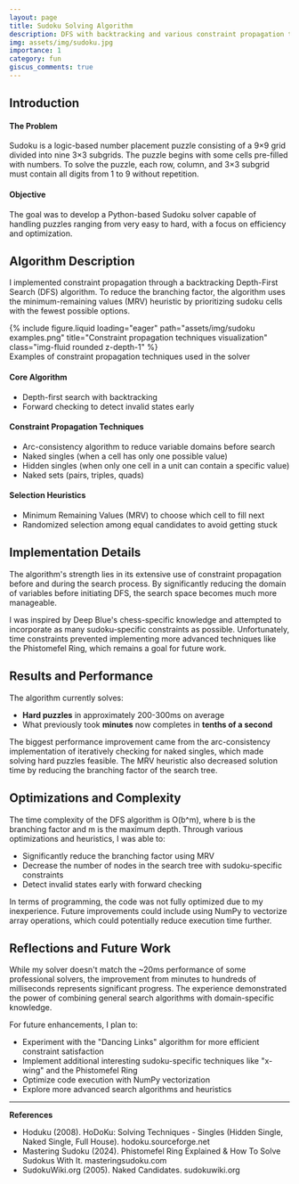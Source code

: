 ```yaml
---
layout: page
title: Sudoku Solving Algorithm
description: DFS with backtracking and various constraint propagation techniques.
img: assets/img/sudoku.jpg
importance: 1
category: fun
giscus_comments: true
---
```


<h2>Introduction</h2>

<h4>The Problem</h4>
<p>Sudoku is a logic-based number placement puzzle consisting of a 9×9 grid divided into nine 3×3 subgrids. The puzzle begins with some cells pre-filled with numbers. To solve the puzzle, each row, column, and 3×3 subgrid must contain all digits from 1 to 9 without repetition.</p>

<h4>Objective</h4>
<p>The goal was to develop a Python-based Sudoku solver capable of handling puzzles ranging from very easy to hard, with a focus on efficiency and optimization.</p>

<h2>Algorithm Description</h2>
<p>I implemented constraint propagation through a backtracking Depth-First Search (DFS) algorithm. To reduce the branching factor, the algorithm uses the minimum-remaining values (MRV) heuristic by prioritizing sudoku cells with the fewest possible options.</p>

<div class="row">
    <div class="col-sm mt-3 mt-md-0">
        {% include figure.liquid loading="eager" path="assets/img/sudoku examples.png" title="Constraint propagation techniques visualization" class="img-fluid rounded z-depth-1" %}
    </div>
</div>
<div class="caption">
    Examples of constraint propagation techniques used in the solver
</div>

<h4>Core Algorithm</h4>
<ul>
    <li>Depth-first search with backtracking</li>
    <li>Forward checking to detect invalid states early</li>
</ul>

<h4>Constraint Propagation Techniques</h4>
<ul>
    <li>Arc-consistency algorithm to reduce variable domains before search</li>
    <li>Naked singles (when a cell has only one possible value)</li>
    <li>Hidden singles (when only one cell in a unit can contain a specific value)</li>
    <li>Naked sets (pairs, triples, quads)</li>
</ul>

<h4>Selection Heuristics</h4>
<ul>
    <li>Minimum Remaining Values (MRV) to choose which cell to fill next</li>
    <li>Randomized selection among equal candidates to avoid getting stuck</li>
</ul>

<h2>Implementation Details</h2>
<p>The algorithm's strength lies in its extensive use of constraint propagation before and during the search process. By significantly reducing the domain of variables before initiating DFS, the search space becomes much more manageable.</p>

<p>I was inspired by Deep Blue's chess-specific knowledge and attempted to incorporate as many sudoku-specific constraints as possible. Unfortunately, time constraints prevented implementing more advanced techniques like the Phistomefel Ring, which remains a goal for future work.</p>

<h2>Results and Performance</h2>
<p>The algorithm currently solves:</p>
<ul>
    <li><strong>Hard puzzles</strong> in approximately 200-300ms on average</li>
    <li>What previously took <strong>minutes</strong> now completes in <strong>tenths of a second</strong></li>
</ul>

<p>The biggest performance improvement came from the arc-consistency implementation of iteratively checking for naked singles, which made solving hard puzzles feasible. The MRV heuristic also decreased solution time by reducing the branching factor of the search tree.</p>

<h2>Optimizations and Complexity</h2>
<p>The time complexity of the DFS algorithm is O(b^m), where b is the branching factor and m is the maximum depth. Through various optimizations and heuristics, I was able to:</p>

<ul>
    <li>Significantly reduce the branching factor using MRV</li>
    <li>Decrease the number of nodes in the search tree with sudoku-specific constraints</li>
    <li>Detect invalid states early with forward checking</li>
</ul>

<p>In terms of programming, the code was not fully optimized due to my inexperience. Future improvements could include using NumPy to vectorize array operations, which could potentially reduce execution time further.</p>

<h2>Reflections and Future Work</h2>
<p>While my solver doesn't match the ~20ms performance of some professional solvers, the improvement from minutes to hundreds of milliseconds represents significant progress. The experience demonstrated the power of combining general search algorithms with domain-specific knowledge.</p>

<p>For future enhancements, I plan to:</p>
<ul>
    <li>Experiment with the "Dancing Links" algorithm for more efficient constraint satisfaction</li>
    <li>Implement additional interesting sudoku-specific techniques like "x-wing" and the Phistomefel Ring</li>
    <li>Optimize code execution with NumPy vectorization</li>
    <li>Explore more advanced search algorithms and heuristics</li>
</ul>

<hr>

<p><strong>References</strong></p>
<ul>
    <li>Hoduku (2008). HoDoKu: Solving Techniques - Singles (Hidden Single, Naked Single, Full House). hodoku.sourceforge.net</li>
    <li>Mastering Sudoku (2024). Phistomefel Ring Explained & How To Solve Sudokus With It. masteringsudoku.com</li>
    <li>SudokuWiki.org (2005). Naked Candidates. sudokuwiki.org</li>
</ul>